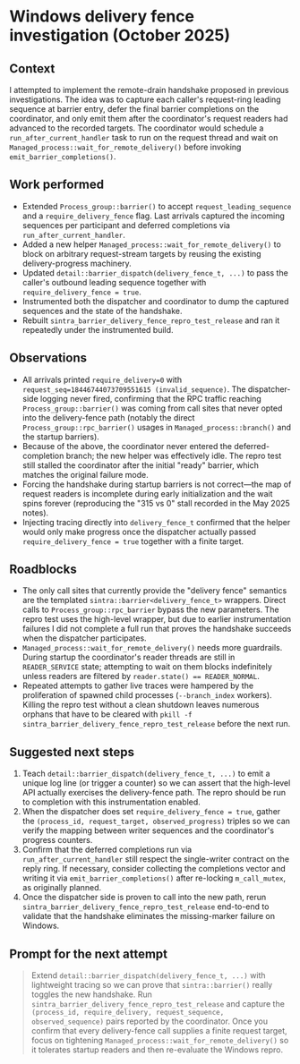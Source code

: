 # Windows delivery fence investigation (October 2025)

## Context

I attempted to implement the remote-drain handshake proposed in previous
investigations. The idea was to capture each caller's request-ring leading
sequence at barrier entry, defer the final barrier completions on the
coordinator, and only emit them after the coordinator's request readers had
advanced to the recorded targets. The coordinator would schedule a
`run_after_current_handler` task to run on the request thread and wait on
`Managed_process::wait_for_remote_delivery()` before invoking
`emit_barrier_completions()`.

## Work performed

* Extended `Process_group::barrier()` to accept `request_leading_sequence` and
  a `require_delivery_fence` flag. Last arrivals captured the incoming sequences
  per participant and deferred completions via `run_after_current_handler`.
* Added a new helper `Managed_process::wait_for_remote_delivery()` to block on
  arbitrary request-stream targets by reusing the existing delivery-progress
  machinery.
* Updated `detail::barrier_dispatch(delivery_fence_t, ...)` to pass the caller's
  outbound leading sequence together with `require_delivery_fence = true`.
* Instrumented both the dispatcher and coordinator to dump the captured
  sequences and the state of the handshake.
* Rebuilt `sintra_barrier_delivery_fence_repro_test_release` and ran it
  repeatedly under the instrumented build.

## Observations

* All arrivals printed `require_delivery=0` with
  `request_seq=18446744073709551615 (invalid_sequence)`. The dispatcher-side
  logging never fired, confirming that the RPC traffic reaching
  `Process_group::barrier()` was coming from call sites that never opted into
  the delivery-fence path (notably the direct `Process_group::rpc_barrier()`
  usages in `Managed_process::branch()` and the startup barriers).
* Because of the above, the coordinator never entered the deferred-completion
  branch; the new helper was effectively idle. The repro test still stalled the
  coordinator after the initial "ready" barrier, which matches the original
  failure mode.
* Forcing the handshake during startup barriers is not correct—the map of
  request readers is incomplete during early initialization and the wait spins
  forever (reproducing the "315 vs 0" stall recorded in the May 2025 notes).
* Injecting tracing directly into `delivery_fence_t` confirmed that the helper
  would only make progress once the dispatcher actually passed
  `require_delivery_fence = true` together with a finite target.

## Roadblocks

* The only call sites that currently provide the "delivery fence" semantics are
  the templated `sintra::barrier<delivery_fence_t>` wrappers. Direct calls to
  `Process_group::rpc_barrier` bypass the new parameters. The repro test uses
  the high-level wrapper, but due to earlier instrumentation failures I did not
  complete a full run that proves the handshake succeeds when the dispatcher
  participates.
* `Managed_process::wait_for_remote_delivery()` needs more guardrails. During
  startup the coordinator's reader threads are still in `READER_SERVICE` state;
  attempting to wait on them blocks indefinitely unless readers are filtered by
  `reader.state() == READER_NORMAL`.
* Repeated attempts to gather live traces were hampered by the proliferation of
  spawned child processes (`--branch_index` workers). Killing the repro test
  without a clean shutdown leaves numerous orphans that have to be cleared with
  `pkill -f sintra_barrier_delivery_fence_repro_test_release` before the next
  run.

## Suggested next steps

1. Teach `detail::barrier_dispatch(delivery_fence_t, ...)` to emit a unique log
   line (or trigger a counter) so we can assert that the high-level API actually
   exercises the delivery-fence path. The repro should be run to completion with
   this instrumentation enabled.
2. When the dispatcher does set `require_delivery_fence = true`, gather the
   `(process_id, request_target, observed_progress)` triples so we can verify the
   mapping between writer sequences and the coordinator's progress counters.
3. Confirm that the deferred completions run via `run_after_current_handler`
   still respect the single-writer contract on the reply ring. If necessary,
   consider collecting the completions vector and writing it via
   `emit_barrier_completions()` after re-locking `m_call_mutex`, as originally
   planned.
4. Once the dispatcher side is proven to call into the new path, rerun
   `sintra_barrier_delivery_fence_repro_test_release` end-to-end to validate that
   the handshake eliminates the missing-marker failure on Windows.

## Prompt for the next attempt

> Extend `detail::barrier_dispatch(delivery_fence_t, ...)` with lightweight
> tracing so we can prove that `sintra::barrier()` really toggles the new
> handshake. Run `sintra_barrier_delivery_fence_repro_test_release` and capture
> the `(process_id, require_delivery, request_sequence, observed_sequence)` pairs
> reported by the coordinator. Once you confirm that every delivery-fence call
> supplies a finite request target, focus on tightening
> `Managed_process::wait_for_remote_delivery()` so it tolerates startup readers
> and then re-evaluate the Windows repro.

